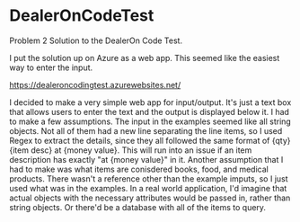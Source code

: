 # DealerOnCodeTest
Problem 2 Solution to the DealerOn Code Test.

I put the solution up on Azure as a web app.  This seemed like the easiest way to enter the input.

https://dealeroncodingtest.azurewebsites.net/

  I decided to make a very simple web app for input/output.  It's just a text box that allows users to enter the text and the output is displayed below it.  I had to make a few assumptions.  The input in the examples seemed like all string objects. Not all of them had a new line separating the line items, so I used Regex to extract the details, since they all followed the same format of {qty} {item desc} at {money value}.  This will run into an issue if an item description has exactly "at {money value}" in it.  Another assumption that I had to make was what items are conisdered books, food, and medical products.  There wasn't a reference other than the example imputs, so I just used what was in the examples.  In a real world application, I'd imagine that actual objects with the necessary attributes would be passed in, rather than string objects.  Or there'd be a database with all of the items to query.
